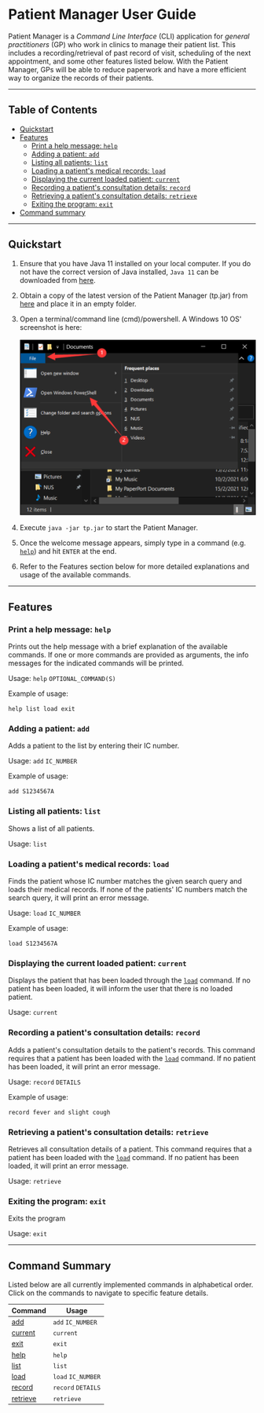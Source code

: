 # Patient Manager User Guide

Patient Manager is a _Command Line Interface_ (CLI) application for _general practitioners_ (GP) 
who work in clinics to manage their patient list. This includes a recording/retrieval of 
past record of visit, scheduling of the next appointment, and some other features listed below. 
With the Patient Manager, GPs will be able to reduce paperwork and have a more efficient way 
to organize the records of their patients.

---

## Table of Contents

* [Quickstart](#quickstart)
* [Features](#features)
    * [Print a help message: `help`](#print-a-help-message-help)
    * [Adding a patient: `add`](#adding-a-patient-add)
    * [Listing all patients: `list`](#listing-all-patients-list)
    * [Loading a patient's medical records: `load`](#loading-a-patients-medical-records-load)
    * [Displaying the current loaded patient: `current`](#displaying-the-current-loaded-patient-current)
    * [Recording a patient's consultation details: `record`](#recording-a-patients-consultation-details-record)
    * [Retrieving a patient's consultation details: `retrieve`](#retrieving-a-patients-consultation-details-retrieve)
    * [Exiting the program: `exit`](#exiting-the-program-exit)
* [Command summary](#command-summary)

---

## Quickstart

1. Ensure that you have Java 11 installed on your local computer. If you do not have the correct version
   of Java installed, `Java 11` can be downloaded from 
   [here](https://docs.aws.amazon.com/corretto/latest/corretto-11-ug/downloads-list.html).
   

2. Obtain a copy of the latest version of the Patient Manager (tp.jar) from 
   [here](https://github.com/AY2021S2-CS2113T-W09-4/tp/releases) and place it in an empty folder.
   

3. Open a terminal/command line (cmd)/powershell. A Windows 10 OS' screenshot is here:\
   \
   ![PowerShell](./images/WindowsPowerShell.png)
   

4. Execute `java -jar tp.jar` to start the Patient Manager.


5. Once the welcome message appears, simply type in a command (e.g. [`help`](#print-a-help-message-help)) and hit `ENTER` at the end.


6. Refer to the Features section below for more detailed explanations and usage of the available commands.

---

## Features

### Print a help message: `help`
Prints out the help message with a brief explanation of the available commands. If one or more
commands are provided as arguments, the info messages for the indicated commands will be printed.

Usage: `help` `OPTIONAL_COMMAND(S)`

Example of usage:
```
help list load exit
```

### Adding a patient: `add`
Adds a patient to the list by entering their IC number.

Usage: `add` `IC_NUMBER`

Example of usage:
```
add S1234567A
```

### Listing all patients: `list`
Shows a list of all patients.

Usage: `list`

### Loading a patient's medical records: `load`
Finds the patient whose IC number matches the given search query and loads their medical records.
If none of the patients' IC numbers match the search query, it will print an error message.

Usage: `load` `IC_NUMBER`

Example of usage:
```
load S1234567A
```

### Displaying the current loaded patient: `current`
Displays the patient that has been loaded through the [`load`](#loading-a-patients-medical-records-load) command.
If no patient has been loaded, it will inform the user that there is no loaded patient.

Usage: `current`

### Recording a patient's consultation details: `record`
Adds a patient's consultation details to the patient's records.
This command requires that a patient has been loaded with the 
[`load`](#loading-a-patients-medical-records-load) command. 
If no patient has been loaded, it will print an error message.

Usage: `record` `DETAILS`

Example of usage:
```
record fever and slight cough
```

### Retrieving a patient's consultation details: `retrieve`
Retrieves all consultation details of a patient.
This command requires that a patient has been loaded with the
[`load`](#loading-a-patients-medical-records-load) command.
If no patient has been loaded, it will print an error message.

Usage: `retrieve`

### Exiting the program: `exit`
Exits the program

Usage: `exit`

---

## Command Summary
Listed below are all currently implemented commands in alphabetical order.\
Click on the commands to navigate to specific feature details.

| Command                                                          | Usage              |
|------------------------------------------------------------------|--------------------|
| [add](#adding-a-patient-add)                                     | `add` `IC_NUMBER`  |
| [current](#displaying-the-current-loaded-patient-current)        | `current`          |
| [exit](#exiting-the-program-exit)                                | `exit`             |
| [help](#print-a-help-message-help)                               | `help`             |
| [list](#listing-all-patients-list)                               | `list`             |
| [load](#loading-a-patients-medical-records-load)                 | `load` `IC_NUMBER` |
| [record](#recording-a-patients-consultation-details-record)      | `record` `DETAILS` |
| [retrieve](#retrieving-a-patients-consultation-details-retrieve) | `retrieve`         |



